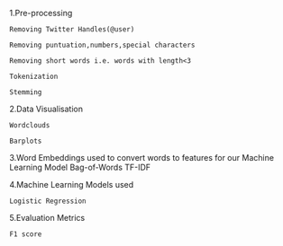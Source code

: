1.Pre-processing

    Removing Twitter Handles(@user)
    
    Removing puntuation,numbers,special characters
    
    Removing short words i.e. words with length<3

    Tokenization

    Stemming
2.Data Visualisation
    
    Wordclouds
    
    Barplots

3.Word Embeddings used to convert words to features for our Machine Learning Model
    Bag-of-Words
    TF-IDF

4.Machine Learning Models used

    Logistic Regression

5.Evaluation Metrics
    
    F1 score
